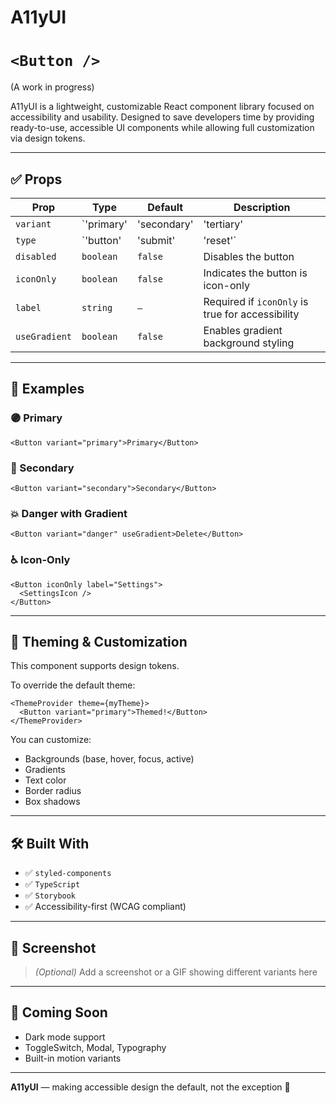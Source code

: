 # A11yUI

# `<Button />`

(A work in progress)

A11yUI is a lightweight, customizable React component library focused on accessibility and usability. Designed to save developers time by providing ready-to-use, accessible UI components while allowing full customization via design tokens.

---

## ✅ Props

| Prop         | Type                                              | Default     | Description                                          |
|--------------|---------------------------------------------------|-------------|------------------------------------------------------|
| `variant`    | `'primary' | 'secondary' | 'tertiary' | ...`         | `'primary'` | Visual style variant                                 |
| `type`       | `'button' | 'submit' | 'reset'`                  | `'button'`  | Native button behavior                               |
| `disabled`   | `boolean`                                         | `false`     | Disables the button                                 |
| `iconOnly`   | `boolean`                                         | `false`     | Indicates the button is icon-only                   |
| `label`      | `string`                                          | `—`         | Required if `iconOnly` is true for accessibility     |
| `useGradient`| `boolean`                                         | `false`     | Enables gradient background styling                  |

---

## 🧪 Examples

### 🟣 Primary

```tsx
<Button variant="primary">Primary</Button>
```

### 🎀 Secondary

```tsx
<Button variant="secondary">Secondary</Button>
```

### 💥 Danger with Gradient

```tsx
<Button variant="danger" useGradient>Delete</Button>
```

### ♿ Icon-Only

```tsx
<Button iconOnly label="Settings">
  <SettingsIcon />
</Button>
```

---

## 🌈 Theming & Customization

This component supports design tokens.

To override the default theme:

```tsx
<ThemeProvider theme={myTheme}>
  <Button variant="primary">Themed!</Button>
</ThemeProvider>
```

You can customize:
- Backgrounds (base, hover, focus, active)
- Gradients
- Text color
- Border radius
- Box shadows

---

## 🛠 Built With

- ✅ `styled-components`
- ✅ `TypeScript`
- ✅ `Storybook`
- ✅ Accessibility-first (WCAG compliant)

---

## 📸 Screenshot

> *(Optional)* Add a screenshot or a GIF showing different variants here

---

## 🚀 Coming Soon

- Dark mode support
- ToggleSwitch, Modal, Typography
- Built-in motion variants

---

**A11yUI** — making accessible design the default, not the exception 💙


